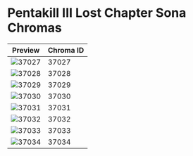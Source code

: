 # Pentakill III Lost Chapter Sona Chromas

| Preview | Chroma ID |
|---------|-----------|
| ![37027](https://raw.communitydragon.org/latest/plugins/rcp-be-lol-game-data/global/default/v1/champion-chroma-images/37/37027.png) | 37027 |
| ![37028](https://raw.communitydragon.org/latest/plugins/rcp-be-lol-game-data/global/default/v1/champion-chroma-images/37/37028.png) | 37028 |
| ![37029](https://raw.communitydragon.org/latest/plugins/rcp-be-lol-game-data/global/default/v1/champion-chroma-images/37/37029.png) | 37029 |
| ![37030](https://raw.communitydragon.org/latest/plugins/rcp-be-lol-game-data/global/default/v1/champion-chroma-images/37/37030.png) | 37030 |
| ![37031](https://raw.communitydragon.org/latest/plugins/rcp-be-lol-game-data/global/default/v1/champion-chroma-images/37/37031.png) | 37031 |
| ![37032](https://raw.communitydragon.org/latest/plugins/rcp-be-lol-game-data/global/default/v1/champion-chroma-images/37/37032.png) | 37032 |
| ![37033](https://raw.communitydragon.org/latest/plugins/rcp-be-lol-game-data/global/default/v1/champion-chroma-images/37/37033.png) | 37033 |
| ![37034](https://raw.communitydragon.org/latest/plugins/rcp-be-lol-game-data/global/default/v1/champion-chroma-images/37/37034.png) | 37034 |